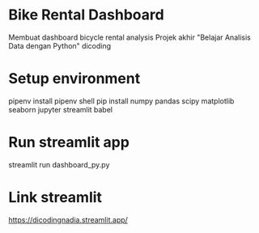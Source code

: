 # Bike Rental Dashboard
Membuat dashboard bicycle rental analysis
Projek akhir "Belajar Analisis Data dengan Python" dicoding

# Setup environment
pipenv install
pipenv shell
pip install numpy pandas scipy matplotlib seaborn jupyter streamlit babel

# Run streamlit app
streamlit run dashboard_py.py

# Link streamlit
https://dicodingnadia.streamlit.app/
